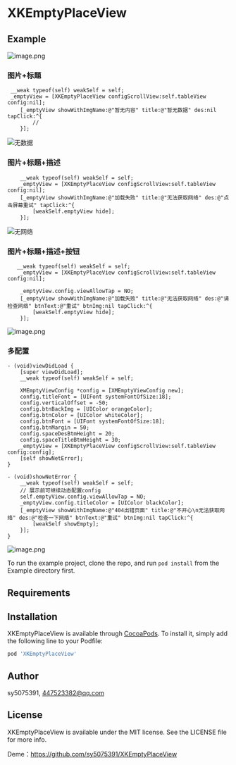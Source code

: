 # XKEmptyPlaceView



## Example
![image.png](https://upload-images.jianshu.io/upload_images/1956050-5288d401ea4d2372.png?imageMogr2/auto-orient/strip%7CimageView2/2/w/1240)

### 图片+标题
```
 __weak typeof(self) weakSelf = self;
 _emptyView = [XKEmptyPlaceView configScrollView:self.tableView config:nil];
    [_emptyView showWithImgName:@"暂无内容" title:@"暂无数据" des:nil tapClick:^{
        //
    }];
```
![无数据](https://upload-images.jianshu.io/upload_images/1956050-9bde23c7c48668d2.png?imageMogr2/auto-orient/strip%7CimageView2/2/w/1240)
### 图片+标题+描述
```
    __weak typeof(self) weakSelf = self;
    _emptyView = [XKEmptyPlaceView configScrollView:self.tableView config:nil];
    [_emptyView showWithImgName:@"加载失败" title:@"无法获取网络" des:@"点击屏幕重试" tapClick:^{
        [weakSelf.emptyView hide];
    }];
```
![无网络](https://upload-images.jianshu.io/upload_images/1956050-f428f87db6fcc90a.png?imageMogr2/auto-orient/strip%7CimageView2/2/w/1240)
### 图片+标题+描述+按钮
```
   __weak typeof(self) weakSelf = self;
    _emptyView = [XKEmptyPlaceView configScrollView:self.tableView config:nil];
    
    _emptyView.config.viewAllowTap = NO;
    [_emptyView showWithImgName:@"加载失败" title:@"无法获取网络" des:@"请检查网络" btnText:@"重试" btnImg:nil tapClick:^{
        [weakSelf.emptyView hide];
    }];
```
![image.png](https://upload-images.jianshu.io/upload_images/1956050-9cebf8bd9c36b0cd.png?imageMogr2/auto-orient/strip%7CimageView2/2/w/1240)
### 多配置
```
- (void)viewDidLoad {
    [super viewDidLoad];
    __weak typeof(self) weakSelf = self;
    
    XMEmptyViewConfig *config = [XMEmptyViewConfig new];
    config.titleFont = [UIFont systemFontOfSize:18];
    config.verticalOffset = -50;
    config.btnBackImg = [UIColor orangeColor];
    config.btnColor = [UIColor whiteColor];
    config.btnFont = [UIFont systemFontOfSize:18];
    config.btnMargin = 50;
    config.spaceDesBtmHeight = 20;
    config.spaceTitleBtmHeight = 30;
    _emptyView = [XKEmptyPlaceView configScrollView:self.tableView config:config];
    [self showNetError];
}

- (void)showNetError {
    __weak typeof(self) weakSelf = self;
    // 展示前可继续动态配置config
    self.emptyView.config.viewAllowTap = NO;
    _emptyView.config.titleColor = [UIColor blackColor];
    [_emptyView showWithImgName:@"404出错页面" title:@"不开心\n无法获取网络" des:@"检查一下网络" btnText:@"重试" btnImg:nil tapClick:^{
        [weakSelf showEmpty];
    }];
}
```
![image.png](https://upload-images.jianshu.io/upload_images/1956050-165f0cf48cc1e641.png?imageMogr2/auto-orient/strip%7CimageView2/2/w/1240)


To run the example project, clone the repo, and run `pod install` from the Example directory first.


## Requirements

## Installation

XKEmptyPlaceView is available through [CocoaPods](https://cocoapods.org). To install
it, simply add the following line to your Podfile:

```ruby
pod 'XKEmptyPlaceView'
```

## Author

sy5075391, 447523382@qq.com

## License

XKEmptyPlaceView is available under the MIT license. See the LICENSE file for more info.

Deme：https://github.com/sy5075391/XKEmptyPlaceView